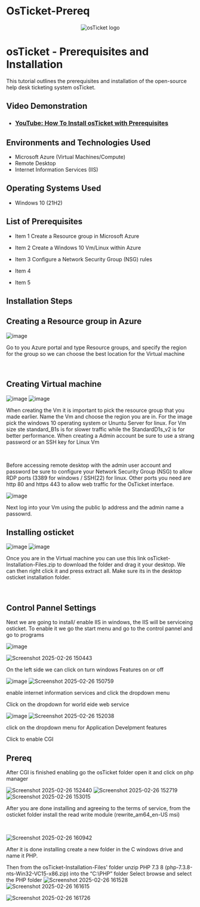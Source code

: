 # OsTicket-Prereq
<p align="center">
<img src="https://i.imgur.com/Clzj7Xs.png" alt="osTicket logo"/>
</p>

<h1>osTicket - Prerequisites and Installation</h1>
This tutorial outlines the prerequisites and installation of the open-source help desk ticketing system osTicket.<br />


<h2>Video Demonstration</h2>

- ### [YouTube: How To Install osTicket with Prerequisites](https://www.youtube.com)

<h2>Environments and Technologies Used</h2>

- Microsoft Azure (Virtual Machines/Compute)
- Remote Desktop
- Internet Information Services (IIS)

<h2>Operating Systems Used </h2>

- Windows 10</b> (21H2)

<h2>List of Prerequisites</h2>

- Item 1 Create a Resource group in Microsoft Azure

- Item 2 Create a Windows 10 Vm/Linux within Azure

- Item 3 Configure a Network Security Group (NSG) rules
- Item 4
- Item 5

<h2>Installation Steps</h2>
<h2> Creating a Resource group in Azure</h2>


![image](https://github.com/user-attachments/assets/ec152dda-5598-44a9-bbcb-ff999e894223)

</p>
<p>
Go to you Azure portal and type Resource groups, and specify the region for the group so we can choose the best location for the Virtual machine 
</p>
<br />

<h2> Creating Virtual machine</h2>

![image](https://github.com/user-attachments/assets/ea888c52-3cf1-40d9-926e-904febafed2c) ![image](https://github.com/user-attachments/assets/de20c6d3-3ca4-467d-9151-2ee57d960bc3)




</p>
<p>
When creating the Vm it is important to pick the resource group that you made earlier. Name the Vm and choose the region you are in. For the image pick the windows 10 operating system  or Ununtu Server for linux. For Vm size ste standard_B1s is for slower traffic while the StandardD1s_v2 is for better performance. When creating a Admin account be sure to use a strang password or an SSH key for Linux Vm
</p>
<br />

<p>
</p>
<p>
Before accessing remote desktop with the admin user account and password be sure to configure your Network Security Group (NSG) to allow RDP ports (3389 for windows / SSH(22) for linux. Other ports you need are http 80 and https 443 to allow web traffic for the OsTicket interface.
<br />
  
  ![image](https://github.com/user-attachments/assets/eb5e605b-a6d9-463d-bf8b-862a2a72e00c)

<p>
Next log into your Vm using the public Ip address and the admin name a passowrd. 
  
  <h2> Installing osticket</h2>
  
  ![image](https://github.com/user-attachments/assets/bd6a3208-1d93-4183-ab7d-7a850ec3615b)    ![image](https://github.com/user-attachments/assets/7fb5288d-709e-4433-9694-0577c152785a)


  Once you are in the Virtual machine you can use this link osTicket-Installation-Files.zip to download the folder and drag it your desktop. We can then right click it and press extract all. Make sure its in the desktop osticket installation folder.
</p>
<br />
<h2> Control Pannel Settings</h2>
<p>
  Next we are going to install/ enable IIS in windows, the IIS will be serviceing osticket. To enable it we go the start menu and go to the control pannel and go to programs 

  ![image](https://github.com/user-attachments/assets/622fd580-ada8-4e75-bf73-32361391f554)

  ![Screenshot 2025-02-26 150443](https://github.com/user-attachments/assets/8ae686fa-6cfe-4d4a-b4c6-073e13a0e53b)
  
   On the left side we can click on turn windows Features on or off

  ![image](https://github.com/user-attachments/assets/45ac6d65-6005-49a9-8aba-3beb00af8afc)  ![Screenshot 2025-02-26 150759](https://github.com/user-attachments/assets/4a081007-0bb0-41bf-beac-c5cc0734fee9)
  
  enable internet information services and click the dropdown menu

 
  Click on the dropdown for world eide web service
  
  ![image](https://github.com/user-attachments/assets/8c02fcd1-639f-4b79-831f-59cf41900485) ![Screenshot 2025-02-26 152038](https://github.com/user-attachments/assets/fee81892-f0de-44b9-843d-2eb48155fd73)

 click on the dropdown menu for Application Develpment features

Click to enable CGI
 <h2> Prereq</h2>
After CGI is finished enabling go the osTicket folder open it and click on php manager 

![Screenshot 2025-02-26 152440](https://github.com/user-attachments/assets/d7abdfd8-ef82-4f3d-981f-326043d84596) ![Screenshot 2025-02-26 152719](https://github.com/user-attachments/assets/ba996c26-826e-44b8-9b1a-374969bdbf80) ![Screenshot 2025-02-26 153015](https://github.com/user-attachments/assets/23262eb2-86e9-48d4-8e55-1f54f71a5045)

After you are done installing and agreeing to the terms of service, from the osticket folder install the read write module (rewrite_am64_en-US msi)



</p>
<br />

<p>

![Screenshot 2025-02-26 160942](https://github.com/user-attachments/assets/432aa24a-373e-46e7-8b75-274d5610d3c0)

  
  After it is done installing create a new folder in the C windows drive and name it PHP. 


  Then from the osTicket-Installation-Files' folder unzip PHP 7.3 8 (php-7.3.8-nts-Win32-VC15-x86.zip) into the “C:\PHP” folder
Select browse and select the PHP folder
![Screenshot 2025-02-26 161528](https://github.com/user-attachments/assets/1bc5985a-832a-47d5-904c-9f672ad28339) ![Screenshot 2025-02-26 161615](https://github.com/user-attachments/assets/04a4d2e4-d15a-411e-abbb-51d076863124)


![Screenshot 2025-02-26 161726](https://github.com/user-attachments/assets/406c0f73-f54c-4fa1-b0a9-9c7396f00fce)

</p>
<br />
